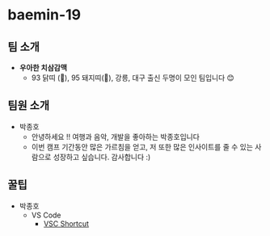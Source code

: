 # baemin-19

## 팀 소개

- **우아한 치삼감맥**
  - 93 닭띠 (🐔), 95 돼지띠(🐷), 강릉, 대구 출신 두명이 모인 팀입니다 😊


## 팀원 소개
  * 박종호
    * 안녕하세요 !! 여행과 음악, 개발을 좋아하는 박종호입니다
    * 이번 캠프 기간동안 많은 가르침을 얻고, 저 또한 많은 인사이트를 줄 수 있는 사람으로 성장하고 싶습니다. 감사합니다 :)

## 꿀팁
- 박종호
  - VS Code
    - [VSC Shortcut](https://www.youtube.com/watch?v=Wn7j5dfbJF4)
  





